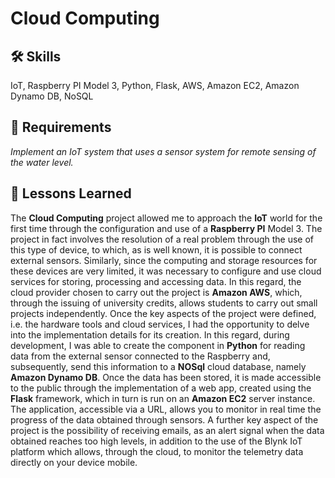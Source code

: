 # Cloud Computing

## 🛠 Skills
IoT, Raspberry PI Model 3, Python, Flask, AWS, Amazon EC2, Amazon Dynamo DB, NoSQL

## 📝 Requirements
*Implement an IoT system that uses a sensor system for remote sensing of the water level.*

## 📖 Lessons Learned
The **Cloud Computing** project allowed me to approach the **IoT** world for the first time through the configuration and use of a **Raspberry PI** Model 3. The project in fact involves the resolution of a real problem through the use of this type of device, to which, as is well known, it is possible to connect external sensors. Similarly, since the computing and storage resources for these devices are very limited, it was necessary to configure and use cloud services for storing, processing and accessing data. In this regard, the cloud provider chosen to carry out the project is **Amazon AWS**, which, through the issuing of university credits, allows students to carry out small projects independently. Once the key aspects of the project were defined, i.e. the hardware tools and cloud services, I had the opportunity to delve into the implementation details for its creation.
In this regard, during development, I was able to create the component in **Python** for reading data from the external sensor connected to the Raspberry and, subsequently, send this information to a **NOSql** cloud database, namely **Amazon Dynamo DB**. Once the data has been stored, it is made accessible to the public through the implementation of a web app, created using the **Flask** framework, which in turn is run on an **Amazon EC2** server instance. The application, accessible via a URL, allows you to monitor in real time the progress of the data obtained through sensors.
A further key aspect of the project is the possibility of receiving emails, as an alert signal when the data obtained reaches too high levels, in addition to the use of the Blynk IoT platform which allows, through the cloud, to monitor the telemetry data directly on your device mobile.
